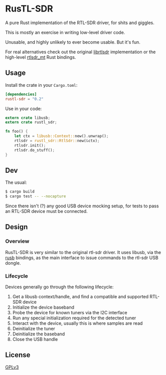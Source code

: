 # RusTL-SDR

A pure Rust implementation of the RTL-SDR driver, for shits and giggles.

This is mostly an exercise in writing low-level driver code.

Unusable, and highly unlikely to ever become usable. But it's fun.

For real alternatives check out the original [librtlsdr](https://github.com/osmocom/rtl-sdr/) implementation or the high-level [rtlsdr_mt](https://github.com/kchmck/rtlsdr_mt.rs) Rust bindings.

## Usage

Install the crate in your `Cargo.toml`:

```toml
[dependencies]
rustl-sdr = "0.2"
```

Use in your code:

```rust
extern crate libusb;
extern crate rustl_sdr;

fn foo() {
    let ctx = libusb::Context::new().unwrap();
    rtlsdr = rustl_sdr::RtlSdr::new(&ctx);
    rtlsdr.init();
    rtlsdr.do_stuff();
}
```

## Dev

The usual:

```bash
$ cargo build
$ cargo test -- --nocapture
```

Since there isn't (?) any good USB device mocking setup, for tests to pass an RTL-SDR device must be connected.

## Design

### Overview

RusTL-SDR is very similar to the original rtl-sdr driver. It uses libusb, via the [rusb](https://github.com/a1ien/rusb/) bindings, as the main interface to issue commands to the rtl-sdr USB dongle.

### Lifecycle

Devices generally go through the following lifecycle:

1. Get a libusb context/handle, and find a compatible and supported RTL-SDR device
2. Initialize the device baseband
3. Probe the device for known tuners via the I2C interface
4. Run any special initialization required for the detected tuner
5. Interact with the device, usually this is where samples are read
6. Deinitialize the tuner
7. Deinitialize the baseband
8. Close the USB handle

## License

[GPLv3](LICENSE)
